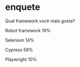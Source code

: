# enquete

Qual framework você mais gosta?	
	
Robot framework	19%
	
Selenium	14%
	
Cypress	58%
	
Playwright	10%
